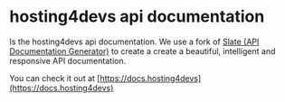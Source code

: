 # hosting4devs api documentation
Is the hosting4devs api documentation. We use a fork of [Slate (API Documentation Generator)](https://github.com/tripit/slate) to create a create a beautiful, intelligent and responsive API documentation.

You can check it out at [https://docs.hosting4devs](https://docs.hosting4devs)
